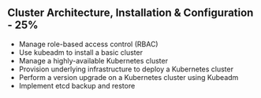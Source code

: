 ## Cluster Architecture, Installation & Configuration - 25%

- Manage role-based access control (RBAC)
- Use kubeadm to install a basic cluster
- Manage a highly-available Kubernetes cluster
- Provision underlying infrastructure to deploy a Kubernetes cluster
- Perform a version upgrade on a Kubernetes cluster using Kubeadm
- Implement etcd backup and restore

